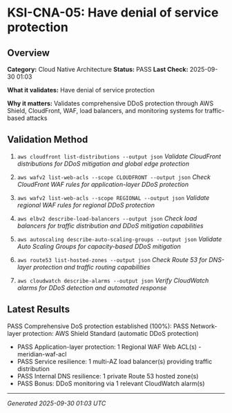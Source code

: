 # KSI-CNA-05: Have denial of service protection

## Overview

**Category:** Cloud Native Architecture
**Status:** PASS
**Last Check:** 2025-09-30 01:03

**What it validates:** Have denial of service protection

**Why it matters:** Validates comprehensive DDoS protection through AWS Shield, CloudFront, WAF, load balancers, and monitoring systems for traffic-based attacks

## Validation Method

1. `aws cloudfront list-distributions --output json`
   *Validate CloudFront distributions for DDoS mitigation and global edge protection*

2. `aws wafv2 list-web-acls --scope CLOUDFRONT --output json`
   *Check CloudFront WAF rules for application-layer DDoS protection*

3. `aws wafv2 list-web-acls --scope REGIONAL --output json`
   *Validate regional WAF rules for regional DDoS protection*

4. `aws elbv2 describe-load-balancers --output json`
   *Check load balancers for traffic distribution and DDoS mitigation capabilities*

5. `aws autoscaling describe-auto-scaling-groups --output json`
   *Validate Auto Scaling Groups for capacity-based DDoS mitigation*

6. `aws route53 list-hosted-zones --output json`
   *Check Route 53 for DNS-layer protection and traffic routing capabilities*

7. `aws cloudwatch describe-alarms --output json`
   *Verify CloudWatch alarms for DDoS detection and automated response*

## Latest Results

PASS Comprehensive DoS protection established (100%): PASS Network-layer protection: AWS Shield Standard (automatic DDoS protection)
- PASS Application-layer protection: 1 Regional WAF Web ACL(s) - meridian-waf-acl
- PASS Service resilience: 1 multi-AZ load balancer(s) providing traffic distribution
- PASS Internal DNS resilience: 1 private Route 53 hosted zone(s)
- PASS Bonus: DDoS monitoring via 1 relevant CloudWatch alarm(s)

---
*Generated 2025-09-30 01:03 UTC*